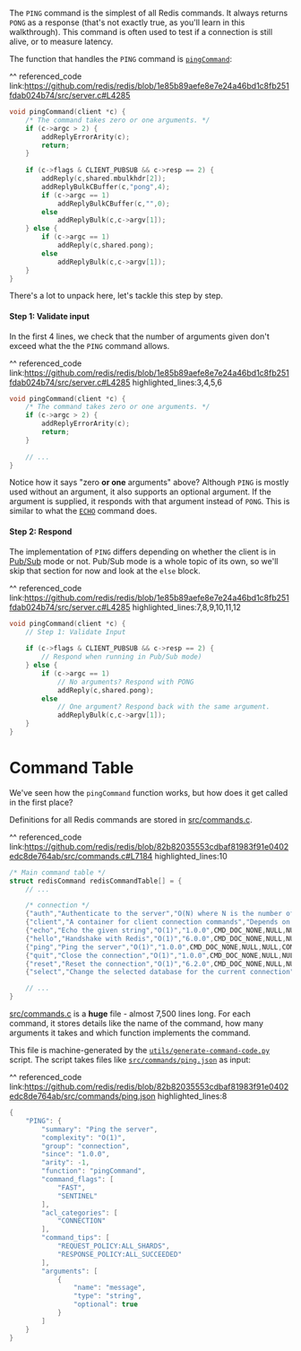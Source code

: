 The `PING` command is the simplest of all Redis commands. It always returns `PONG` as a response (that's not exactly true, as 
you'll learn in this walkthrough). This command is often used to test if a connection is still alive, or to measure latency.

The function that handles the `PING` command is [`pingCommand`][function-pingCommand]:

[function-pingCommand]: https://github.com/redis/redis/blob/1e85b89aefe8e7e24a46bd1c8fb251fdab024b74/src/server.c#L4285

^^ referenced_code
link:https://github.com/redis/redis/blob/1e85b89aefe8e7e24a46bd1c8fb251fdab024b74/src/server.c#L4285
```c
void pingCommand(client *c) {
    /* The command takes zero or one arguments. */
    if (c->argc > 2) {
        addReplyErrorArity(c);
        return;
    }
    
    if (c->flags & CLIENT_PUBSUB && c->resp == 2) {
        addReply(c,shared.mbulkhdr[2]);
        addReplyBulkCBuffer(c,"pong",4);
        if (c->argc == 1)
            addReplyBulkCBuffer(c,"",0);
        else
            addReplyBulk(c,c->argv[1]);
    } else {
        if (c->argc == 1)
            addReply(c,shared.pong);
        else
            addReplyBulk(c,c->argv[1]);
    }
}
```

There's a lot to unpack here, let's tackle this step by step. 

#### Step 1: Validate input

In the first 4 lines, we check that the number of arguments given don't exceed what the the `PING` command allows.

^^ referenced_code
link:https://github.com/redis/redis/blob/1e85b89aefe8e7e24a46bd1c8fb251fdab024b74/src/server.c#L4285
highlighted_lines:3,4,5,6
```c
void pingCommand(client *c) {
    /* The command takes zero or one arguments. */
    if (c->argc > 2) {
        addReplyErrorArity(c);
        return;
    }
    
    // ...
}
```

Notice how it says "zero **or one** arguments" above? Although `PING` is mostly used without an argument, it also 
supports an optional argument. If the argument is supplied, it responds with that argument instead of `PONG`. This is
similar to what the [`ECHO`][redis-echo-command] command does.

[redis-echo-command]: https://redis.io/commands/echo

#### Step 2: Respond

The implementation of `PING` differs depending on whether the client is in [Pub/Sub][redis-pubsub-mode] mode or not. Pub/Sub mode is a whole 
topic of its own, so we'll skip that section for now and look at the `else` block.

[redis-pubsub-mode]: https://redis.io/docs/manual/pubsub/

^^ referenced_code
link:https://github.com/redis/redis/blob/1e85b89aefe8e7e24a46bd1c8fb251fdab024b74/src/server.c#L4285
highlighted_lines:7,8,9,10,11,12
```c
void pingCommand(client *c) {
    // Step 1: Validate Input
    
    if (c->flags & CLIENT_PUBSUB && c->resp == 2) {
        // Respond when running in Pub/Sub mode)
    } else {
        if (c->argc == 1)
            // No arguments? Respond with PONG
            addReply(c,shared.pong);
        else
            // One argument? Respond back with the same argument.
            addReplyBulk(c,c->argv[1]);
    }
}
```

# Command Table

We've seen how the `pingCommand` function works, but how does it get called in the first place?

Definitions for all Redis commands are stored in [src/commands.c][file-src-commands-c]. 

[file-src-commands-c]: https://github.com/redis/redis/blob/82b82035553cdbaf81983f91e0402edc8de764ab/src/commands.c

^^ referenced_code
link:https://github.com/redis/redis/blob/82b82035553cdbaf81983f91e0402edc8de764ab/src/commands.c#L7184
highlighted_lines:10
```c
/* Main command table */
struct redisCommand redisCommandTable[] = {
    // ...

    /* connection */
    {"auth","Authenticate to the server","O(N) where N is the number of passwords defined for the user","1.0.0",CMD_DOC_NONE,NULL,NULL,COMMAND_GROUP_CONNECTION,AUTH_History,AUTH_tips,authCommand,-2,CMD_NOSCRIPT|CMD_LOADING|CMD_STALE|CMD_FAST|CMD_NO_AUTH|CMD_SENTINEL|CMD_ALLOW_BUSY,ACL_CATEGORY_CONNECTION,.args=AUTH_Args},
    {"client","A container for client connection commands","Depends on subcommand.","2.4.0",CMD_DOC_NONE,NULL,NULL,COMMAND_GROUP_CONNECTION,CLIENT_History,CLIENT_tips,NULL,-2,CMD_SENTINEL,0,.subcommands=CLIENT_Subcommands},
    {"echo","Echo the given string","O(1)","1.0.0",CMD_DOC_NONE,NULL,NULL,COMMAND_GROUP_CONNECTION,ECHO_History,ECHO_tips,echoCommand,2,CMD_LOADING|CMD_STALE|CMD_FAST,ACL_CATEGORY_CONNECTION,.args=ECHO_Args},
    {"hello","Handshake with Redis","O(1)","6.0.0",CMD_DOC_NONE,NULL,NULL,COMMAND_GROUP_CONNECTION,HELLO_History,HELLO_tips,helloCommand,-1,CMD_NOSCRIPT|CMD_LOADING|CMD_STALE|CMD_FAST|CMD_NO_AUTH|CMD_SENTINEL|CMD_ALLOW_BUSY,ACL_CATEGORY_CONNECTION,.args=HELLO_Args},
    {"ping","Ping the server","O(1)","1.0.0",CMD_DOC_NONE,NULL,NULL,COMMAND_GROUP_CONNECTION,PING_History,PING_tips,pingCommand,-1,CMD_FAST|CMD_SENTINEL,ACL_CATEGORY_CONNECTION,.args=PING_Args},
    {"quit","Close the connection","O(1)","1.0.0",CMD_DOC_NONE,NULL,NULL,COMMAND_GROUP_CONNECTION,QUIT_History,QUIT_tips,quitCommand,-1,CMD_ALLOW_BUSY|CMD_NOSCRIPT|CMD_LOADING|CMD_STALE|CMD_FAST|CMD_NO_AUTH,ACL_CATEGORY_CONNECTION},
    {"reset","Reset the connection","O(1)","6.2.0",CMD_DOC_NONE,NULL,NULL,COMMAND_GROUP_CONNECTION,RESET_History,RESET_tips,resetCommand,1,CMD_NOSCRIPT|CMD_LOADING|CMD_STALE|CMD_FAST|CMD_NO_AUTH|CMD_ALLOW_BUSY,ACL_CATEGORY_CONNECTION},
    {"select","Change the selected database for the current connection","O(1)","1.0.0",CMD_DOC_NONE,NULL,NULL,COMMAND_GROUP_CONNECTION,SELECT_History,SELECT_tips,selectCommand,2,CMD_LOADING|CMD_STALE|CMD_FAST,ACL_CATEGORY_CONNECTION,.args=SELECT_Args}

    // ...
}
```

[src/commands.c][file-src-commands-c] is a **huge** file - almost 7,500 lines long. For each command, it stores details 
like the name of the command, how many arguments it takes and which function implements the command. 

This file is machine-generated by the [`utils/generate-command-code.py`][file-utils-generate-command-code] script. The 
script takes files like [`src/commands/ping.json`][file-src-commands-ping-json] as input:

[file-utils-generate-command-code]: https://github.com/redis/redis/blob/82b82035553cdbaf81983f91e0402edc8de764ab/utils/generate-command-code.py
[file-src-commands-ping-json]: https://github.com/redis/redis/blob/82b82035553cdbaf81983f91e0402edc8de764ab/src/commands/ping.json
[file-src-commands-c]: https://github.com/redis/redis/blob/82b82035553cdbaf81983f91e0402edc8de764ab/src/commands.c

^^ referenced_code
link:https://github.com/redis/redis/blob/82b82035553cdbaf81983f91e0402edc8de764ab/src/commands/ping.json
highlighted_lines:8
```c
{
    "PING": {
        "summary": "Ping the server",
        "complexity": "O(1)",
        "group": "connection",
        "since": "1.0.0",
        "arity": -1,
        "function": "pingCommand",
        "command_flags": [
            "FAST",
            "SENTINEL"
        ],
        "acl_categories": [
            "CONNECTION"
        ],
        "command_tips": [
            "REQUEST_POLICY:ALL_SHARDS",
            "RESPONSE_POLICY:ALL_SUCCEEDED"
        ],
        "arguments": [
            {
                "name": "message",
                "type": "string",
                "optional": true
            }
        ]
    }
}
```
